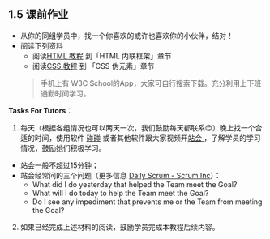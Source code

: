 ## 1.5 课前作业

- 从你的同组学员中，找一个你喜欢的或许也喜欢你的小伙伴，结对！  
- 阅读下列资料
  - 阅读[HTML 教程](http://www.w3school.com.cn/html/index.asp) 到「HTML 内联框架」章节
  - 阅读[CSS 教程](http://www.w3school.com.cn/css/index.asp) 到 「CSS 伪元素」章节
  > 手机上有 W3C School的App，大家可自行搜索下载。充分利用上下班通勤时间学习。 

**Tasks For Tutors**：
1. 每天（根据各组情况也可以两天一次，我们鼓励每天都联系😊）晚上找一个合适的时间，使用软件 [碰碰](https://pengpeng.us/) 或者其他软件跟大家视频开[站会 ](https://zh.wikipedia.org/wiki/%E7%AB%99%E4%BC%9A)，了解学员的学习情况，鼓励她们积极学习。
  - 站会一般不超过15分钟；
  - 站会经常问的三个问题（更多信息 [Daily Scrum - Scrum Inc](https://www.scruminc.com/daily-scrum/)）：
    - What did I do yesterday that helped the Team meet the Goal?
    - What will I do today to help the Team meet the  Goal?
    - Do I see any impediment that prevents me or the Team from meeting the Goal?
2. 如果已经完成上述材料的阅读，鼓励学员完成本教程后续内容。
